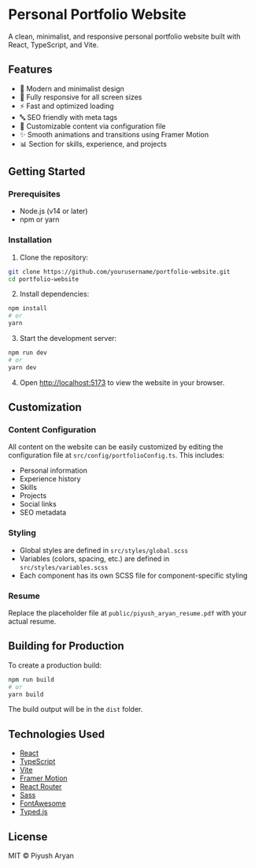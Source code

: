 # Personal Portfolio Website

A clean, minimalist, and responsive personal portfolio website built with React, TypeScript, and Vite.

## Features

- 🎨 Modern and minimalist design
- 📱 Fully responsive for all screen sizes
- ⚡ Fast and optimized loading
- 🔤 SEO friendly with meta tags
- 🔄 Customizable content via configuration file
- ✨ Smooth animations and transitions using Framer Motion
- 📊 Section for skills, experience, and projects

## Getting Started

### Prerequisites

- Node.js (v14 or later)
- npm or yarn

### Installation

1. Clone the repository:

```bash
git clone https://github.com/yourusername/portfolio-website.git
cd portfolio-website
```

2. Install dependencies:

```bash
npm install
# or
yarn
```

3. Start the development server:

```bash
npm run dev
# or
yarn dev
```

4. Open [http://localhost:5173](http://localhost:5173) to view the website in your browser.

## Customization

### Content Configuration

All content on the website can be easily customized by editing the configuration file at `src/config/portfolioConfig.ts`. This includes:

- Personal information
- Experience history
- Skills
- Projects
- Social links
- SEO metadata

### Styling

- Global styles are defined in `src/styles/global.scss`
- Variables (colors, spacing, etc.) are defined in `src/styles/variables.scss`
- Each component has its own SCSS file for component-specific styling

### Resume

Replace the placeholder file at `public/piyush_aryan_resume.pdf` with your actual resume.

## Building for Production

To create a production build:

```bash
npm run build
# or
yarn build
```

The build output will be in the `dist` folder.

## Technologies Used

- [React](https://reactjs.org/)
- [TypeScript](https://www.typescriptlang.org/)
- [Vite](https://vitejs.dev/)
- [Framer Motion](https://www.framer.com/motion/)
- [React Router](https://reactrouter.com/)
- [Sass](https://sass-lang.com/)
- [FontAwesome](https://fontawesome.com/)
- [Typed.js](https://github.com/mattboldt/typed.js/)

## License

MIT © Piyush Aryan 